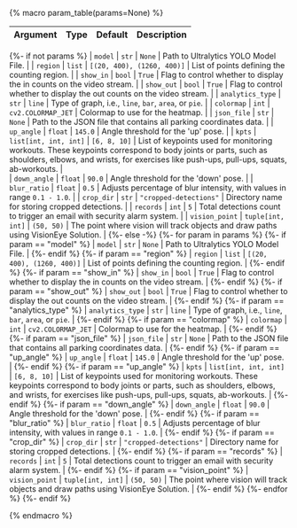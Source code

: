 {% macro param_table(params=None) %}

| Argument | Type | Default | Description |
| -------- | ---- | ------- | ----------- |

{%- if not params %}
| `model` | `str` | `None` | Path to Ultralytics YOLO Model File. |
| `region` | `list` | `[(20, 400), (1260, 400)]` | List of points defining the counting region. |
| `show_in` | `bool` | `True` | Flag to control whether to display the in counts on the video stream. |
| `show_out` | `bool` | `True` | Flag to control whether to display the out counts on the video stream. |
| `analytics_type` | `str` | `line` | Type of graph, i.e., `line`, `bar`, `area`, or `pie`. |
| `colormap` | `int` | `cv2.COLORMAP_JET` | Colormap to use for the heatmap. |
| `json_file` | `str` | `None` | Path to the JSON file that contains all parking coordinates data. |
| `up_angle` | `float` | `145.0` | Angle threshold for the 'up' pose. |
| `kpts` | `list[int, int, int]` | `[6, 8, 10]` | List of keypoints used for monitoring workouts. These keypoints correspond to body joints or parts, such as shoulders, elbows, and wrists, for exercises like push-ups, pull-ups, squats, ab-workouts. |  
| `down_angle` | `float` | `90.0` | Angle threshold for the 'down' pose. |
| `blur_ratio` | `float` | `0.5` | Adjusts percentage of blur intensity, with values in range `0.1 - 1.0`. |
| `crop_dir` | `str` | `"cropped-detections"` | Directory name for storing cropped detections. |
| `records` | `int` | `5` | Total detections count to trigger an email with security alarm system. |
| `vision_point` | `tuple[int, int]` | `(50, 50)` | The point where vision will track objects and draw paths using VisionEye Solution. |
{%- else -%}
{%- for param in params %}
{%- if param == "model" %}
| `model` | `str` | `None` | Path to Ultralytics YOLO Model File. |
{%- endif %}
{%- if param == "region" %}
| `region` | `list` | `[(20, 400), (1260, 400)]` | List of points defining the counting region. |
{%- endif %}
{%- if param == "show_in" %}
| `show_in` | `bool` | `True` | Flag to control whether to display the in counts on the video stream. |
{%- endif %}
{%- if param == "show_out" %}
| `show_out` | `bool` | `True` | Flag to control whether to display the out counts on the video stream. |
{%- endif %}
{%- if param == "analytics_type" %}
| `analytics_type` | `str` | `line` | Type of graph, i.e., `line`, `bar`, `area`, or `pie`. |
{%- endif %}
{%- if param == "colormap" %}
| `colormap` | `int` | `cv2.COLORMAP_JET` | Colormap to use for the heatmap. |
{%- endif %}
{%- if param == "json_file" %}
| `json_file` | `str` | `None` | Path to the JSON file that contains all parking coordinates data. |
{%- endif %}
{%- if param == "up_angle" %}
| `up_angle` | `float` | `145.0` | Angle threshold for the 'up' pose. |
{%- endif %}
{%- if param == "up_angle" %}
| `kpts` | `list[int, int, int]` | `[6, 8, 10]` | List of keypoints used for monitoring workouts. These keypoints correspond to body joints or parts, such as shoulders, elbows, and wrists, for exercises like push-ups, pull-ups, squats, ab-workouts. |
{%- endif %}
{%- if param == "down_angle" %}
| `down_angle` | `float` | `90.0` | Angle threshold for the 'down' pose. |
{%- endif %}
{%- if param == "blur_ratio" %}
| `blur_ratio` | `float` | `0.5` | Adjusts percentage of blur intensity, with values in range `0.1 - 1.0`. |
{%- endif %}
{%- if param == "crop_dir" %}
| `crop_dir` | `str` | `"cropped-detections"` | Directory name for storing cropped detections. |
{%- endif %}
{%- if param == "records" %}
| `records` | `int` | `5` | Total detections count to trigger an email with security alarm system. |
{%- endif %}
{%- if param == "vision_point" %}
| `vision_point` | `tuple[int, int]` | `(50, 50)` | The point where vision will track objects and draw paths using VisionEye Solution. |
{%- endif %}
{%- endfor %}
{%- endif %}

{% endmacro %}

